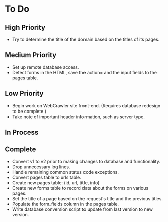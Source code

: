 # To Do

## High Priority
* Try to determine the title of the domain based on the titles of its pages.

## Medium Priority
* Set up remote database access.
* Detect forms in the HTML, save the action= and the input fields to the pages table.

## Low Priority
* Begin work on WebCrawler site front-end. (Requires database redesign to be complete.)
* Take note of important header information, such as server type.

## In Process

## Complete
* Convert v1 to v2 prior to making changes to database and functionality.
* Drop unnecessary log lines.
* Handle remaining common status code exceptions.
* Convert pages table to urls table.
* Create new pages table: (id, url, title, info)
* Create new forms table to record data about the forms on various pages.
* Set the title of a page based on the request's title and the previous titles.
* Populate the form_fields column in the pages table.
* Write database conversion script to update from last version to new version.
